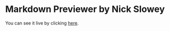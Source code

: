 # Markdown Previewer by Nick Slowey


You can see it live by clicking [here](https://nickcodes86.github.io/Markdown-Previewer-by-Nick-Slowey/).